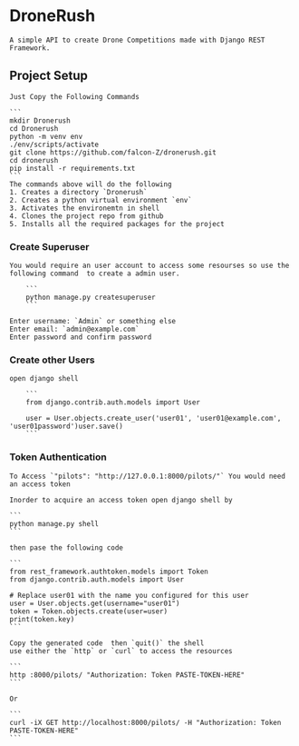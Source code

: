 # DroneRush
    A simple API to create Drone Competitions made with Django REST Framework.

## Project Setup

    Just Copy the Following Commands

    ```
    mkdir Dronerush
    cd Dronerush
    python -m venv env
    ./env/scripts/activate
    git clone https://github.com/falcon-Z/dronerush.git
    cd dronerush
    pip install -r requirements.txt
    ```
    The commands above will do the following
    1. Creates a directory `Dronerush`
    2. Creates a python virtual environment `env`
    3. Activates the environemtn in shell
    4. Clones the project repo from github
    5. Installs all the required packages for the project

### Create Superuser

    You would require an user account to access some resourses so use the following command  to create a admin user.

        ```
        python manage.py createsuperuser
        ```

    Enter username: `Admin` or something else
    Enter email: `admin@example.com`
    Enter password and confirm password

### Create other Users

    open django shell

        ```
        from django.contrib.auth.models import User

        user = User.objects.create_user('user01', 'user01@example.com', 'user01password')user.save()
        ```

### Token Authentication

    To Access `"pilots": "http://127.0.0.1:8000/pilots/"` You would need an access token 

    Inorder to acquire an access token open django shell by

    ```
    python manage.py shell
    ```

    then pase the following code

    ```
    from rest_framework.authtoken.models import Token 
    from django.contrib.auth.models import User 

    # Replace user01 with the name you configured for this user 
    user = User.objects.get(username="user01") 
    token = Token.objects.create(user=user) 
    print(token.key) 
    ```

    Copy the generated code  then `quit()` the shell 
    use either the `http` or `curl` to access the resources

    ```
    http :8000/pilots/ "Authorization: Token PASTE-TOKEN-HERE"
    ```

    Or

    ```
    curl -iX GET http://localhost:8000/pilots/ -H "Authorization: Token    PASTE-TOKEN-HERE"
    ```